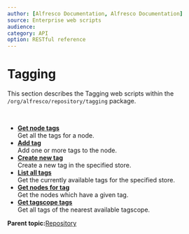 ```yaml
---
author: [Alfresco Documentation, Alfresco Documentation]
source: Enterprise web scripts
audience: 
category: API
option: RESTful reference
---
```


# Tagging

This section describes the Tagging web scripts within the `/org/alfresco/repository/tagging` package.

 

-   **[Get node tags](../references/RESTful-TaggingNodeTagsGet.md)**  
 Get all the tags for a node.
-   **[Add tag](../references/RESTful-TaggingNodeTagsPost.md)**  
 Add one or more tags to the node.
-   **[Create new tag](../references/RESTful-TaggingTagPost.md)**  
 Create a new tag in the specified store.
-   **[List all tags](../references/RESTful-TaggingTagsGet.md)**  
 Get the currently available tags for the specified store.
-   **[Get nodes for tag](../references/RESTful-TaggingTagsNodesGet.md)**  
 Get the nodes which have a given tag.
-   **[Get tagscope tags](../references/RESTful-TaggingTagscope-tagsGet.md)**  
 Get all tags of the nearest available tagscope.

**Parent topic:**[Repository](../references/RESTful-Repository.md)

